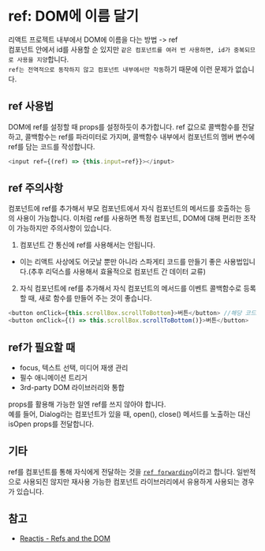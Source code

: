 # ref: DOM에 이름 달기

리액트 프로젝트 내부에서 DOM에 이름을 다는 방법 -> ref  
컴포넌트 안에서 id를 사용할 순 있지만 `같은 컴포넌트를 여러 번 사용하면, id가 중복되므로 사용을 지양`합니다.  
`ref는 전역적으로 동작하지 않고 컴포넌트 내부에서만 작동`하기 때문에 이런 문제가 없습니다.  

## ref 사용법

DOM에 ref를 설정할 때 props를 설정하듯이 추가합니다. ref 값으로 콜백함수를 전달하고, 콜백함수는 ref를 파라미터로 가지며, 콜백함수 내부에서 컴포넌트의 멤버 변수에 ref를 담는 코드를 작성합니다.

```js
<input ref={(ref) => {this.input=ref}}></input>
```

## ref 주의사항

컴포넌트에 ref를 추가해서 부모 컴포넌트에서 자식 컴포넌트의 메서드를 호출하는 등의 사용이 가능합니다. 이처럼 ref를 사용하면 특정 컴포넌트, DOM에 대해 편리한 조작이 가능하지만 주의사항이 있습니다.  

1. 컴포넌트 간 통신에 ref를 사용해서는 안됩니다.
  - 이는 리액트 사상에도 어긋날 뿐만 아니라 스파게티 코드를 만들기 좋은 사용법입니다.(추후 리덕스를 사용해서 효율적으로 컴포넌트 간 데이터 교류)
2. 자식 컴포넌트에 ref를 추가해서 자식 컴포넌트의 메서드를 이벤트 콜백함수로 등록할 때, 새로 함수를 만들어 주는 것이 좋습니다.

```js
<button onClick={this.scrollBox.scrollToBottom}>버튼</button> //해당 코드도 동작하지만 처음 렌더링에서 this.scrollBox가 undefined를 반환하기 때문에 에러 발생
<button onClick={() => this.scrollBox.scrollToBottom()}>버튼</button>
```

## ref가 필요할 때

- focus, 텍스트 선택, 미디어 재생 관리
- 필수 애니메이션 트리거
- 3rd-party DOM 라이브러리와 통합

props를 활용해 가능한 일엔 ref를 쓰지 않아야 합니다.  
예를 들어, Dialog라는 컴포넌트가 있을 때, open(), close() 메서드를 노출하는 대신 isOpen props를 전달합니다.

## 기타

ref를 컴포넌트를 통해 자식에게 전달하는 것을 [`ref forwarding`](https://reactjs.org/docs/forwarding-refs.html)이라고 합니다. 일반적으로 사용되진 않지만 재사용 가능한 컴포넌트 라이브러리에서 유용하게 사용되는 경우가 있습니다.


## 참고

- [Reactjs - Refs and the DOM](https://reactjs.org/docs/refs-and-the-dom.html)